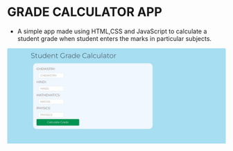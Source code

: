 # GRADE CALCULATOR APP

- A simple app made using HTML,CSS and JavaScript to calculate a student grade when student enters the marks in particular subjects.

![image](Screenshot.jpg)
